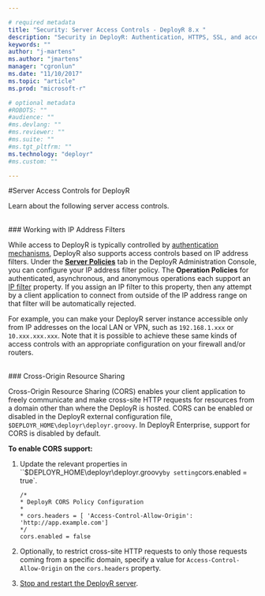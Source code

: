 ```yaml
---

# required metadata
title: "Security: Server Access Controls - DeployR 8.x "
description: "Security in DeployR: Authentication, HTTPS, SSL, and access controls for server, Project file and Repository File, and more."
keywords: ""
author: "j-martens"
ms.author: "jmartens"
manager: "cgronlun"
ms.date: "11/10/2017"
ms.topic: "article"
ms.prod: "microsoft-r"

# optional metadata
#ROBOTS: ""
#audience: ""
#ms.devlang: ""
#ms.reviewer: ""
#ms.suite: ""
#ms.tgt_pltfrm: ""
ms.technology: "deployr"
#ms.custom: ""

---
```


#Server Access Controls for DeployR

Learn about the following server access controls.

<br/>
### Working with IP Address Filters

While access to DeployR is typically controlled by [authentication mechanisms](../operationalize/configure-authentication.md), DeployR also supports access controls based on IP address filters. Under the [**Server Policies**](deployr-admin-managing-server-policies.md#server-policy-properties) tab in the DeployR Administration Console, you can configure your IP address filter policy. The **Operation Policies** for authenticated, asynchronous, and anonymous operations each support an [IP filter](deployr-admin-managing-server-policies.md#server-policy-properties) property. If you assign an IP filter to this property, then any attempt by a client application to connect from outside of the IP address range on that filter will be automatically rejected.

For example, you can make your DeployR server instance accessible only from IP addresses on the local LAN or VPN, such as `192.168.1.xxx` or `10.xxx.xxx.xxx`. Note that it is possible to achieve these same kinds of access controls with an appropriate configuration on your firewall and/or routers.


<br/>
### Cross-Origin Resource Sharing

Cross-Origin Resource Sharing (CORS) enables your client application to freely communicate and make cross-site HTTP requests for resources from a domain other than where the DeployR is hosted.  CORS can be enabled or disabled in the DeployR external configuration file, `$DEPLOYR_HOME\deployr\deployr.groovy`. In DeployR Enterprise, support for CORS is disabled by default.

**To enable CORS support:**

1. Update the relevant properties in ``$DEPLOYR_HOME\deployr\deployr.groovy` by setting `cors.enabled = true`.

   ```
   /*
   * DeployR CORS Policy Configuration
   *
   * cors.headers = [ 'Access-Control-Allow-Origin': 'http://app.example.com']
   */
   cors.enabled = false
   ```

1. Optionally, to restrict cross-site HTTP requests to only those requests coming from a specific domain, specify a value for `Access-Control-Allow-Origin` on the `cors.headers` property.

1. [Stop and restart the DeployR server](deployr-common-administration-tasks.md#startstop).
